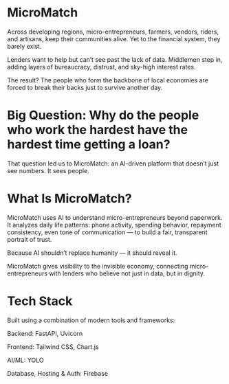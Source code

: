 # MicroMatch

Across developing regions, micro-entrepreneurs, farmers, vendors, riders, and artisans, keep their communities alive. Yet to the financial system, they barely exist.

Lenders want to help but can’t see past the lack of data. Middlemen step in, adding layers of bureaucracy, distrust, and sky-high interest rates.

The result?
The people who form the backbone of local economies are forced to break their backs just to survive another day.

# Big Question: Why do the people who work the hardest have the hardest time getting a loan?

That question led us to MicroMatch: an AI-driven platform that doesn’t just see numbers. It sees people.

# What Is MicroMatch?

MicroMatch uses AI to understand micro-entrepreneurs beyond paperwork.
It analyzes daily life patterns: phone activity, spending behavior, repayment consistency, even tone of communication — to build a fair, transparent portrait of trust.

Because AI shouldn’t replace humanity — it should reveal it.

MicroMatch gives visibility to the invisible economy, connecting micro-entrepreneurs with lenders who believe not just in data, but in dignity.

# Tech Stack

Built using a combination of modern tools and frameworks:

Backend: FastAPI, Uvicorn

Frontend: Tailwind CSS, Chart.js

AI/ML: YOLO 

Database, Hosting & Auth: Firebase
